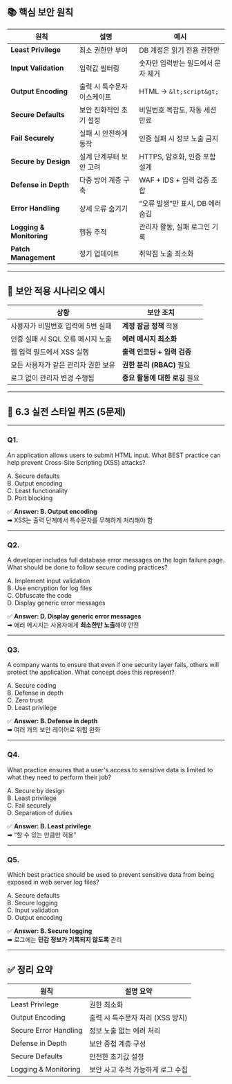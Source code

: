 ## 📚 핵심 보안 원칙

|원칙|설명|예시|
|---|---|---|
|**Least Privilege**|최소 권한만 부여|DB 계정은 읽기 전용 권한만|
|**Input Validation**|입력값 필터링|숫자만 입력받는 필드에서 문자 제거|
|**Output Encoding**|출력 시 특수문자 이스케이프|HTML → `&lt;script&gt;`|
|**Secure Defaults**|보안 친화적인 초기 설정|비밀번호 복잡도, 자동 세션 만료|
|**Fail Securely**|실패 시 안전하게 동작|인증 실패 시 정보 노출 금지|
|**Secure by Design**|설계 단계부터 보안 고려|HTTPS, 암호화, 인증 포함 설계|
|**Defense in Depth**|다중 방어 계층 구축|WAF + IDS + 입력 검증 조합|
|**Error Handling**|상세 오류 숨기기|“오류 발생”만 표시, DB 에러 숨김|
|**Logging & Monitoring**|행동 추적|관리자 활동, 실패 로그인 기록|
|**Patch Management**|정기 업데이트|취약점 노출 최소화|

---

## 🧰 보안 적용 시나리오 예시

|상황|보안 조치|
|---|---|
|사용자가 비밀번호 입력에 5번 실패|**계정 잠금 정책** 적용|
|인증 실패 시 SQL 오류 메시지 노출|**에러 메시지 최소화**|
|웹 입력 필드에서 XSS 실행|**출력 인코딩 + 입력 검증**|
|모든 사용자가 같은 관리자 권한 보유|**권한 분리 (RBAC)** 필요|
|로그 없이 관리자 변경 수행됨|**중요 활동에 대한 로깅** 필요|

---

## 🧪 6.3 실전 스타일 퀴즈 (5문제)

---

### **Q1.**

An application allows users to submit HTML input. What BEST practice can help prevent Cross-Site Scripting (XSS) attacks?

A. Secure defaults  
B. Output encoding  
C. Least functionality  
D. Port blocking

✅ **Answer: B. Output encoding**  
➡ XSS는 출력 단계에서 특수문자를 무해하게 처리해야 함

---

### **Q2.**

A developer includes full database error messages on the login failure page. What should be done to follow secure coding practices?

A. Implement input validation  
B. Use encryption for log files  
C. Obfuscate the code  
D. Display generic error messages

✅ **Answer: D. Display generic error messages**  
➡ 에러 메시지는 사용자에게 **최소한만 노출**해야 안전

---

### **Q3.**

A company wants to ensure that even if one security layer fails, others will protect the application. What concept does this represent?

A. Secure coding  
B. Defense in depth  
C. Zero trust  
D. Least privilege

✅ **Answer: B. Defense in depth**  
➡ 여러 개의 보안 레이어로 위험 완화

---

### **Q4.**

What practice ensures that a user's access to sensitive data is limited to what they need to perform their job?

A. Secure by design  
B. Least privilege  
C. Fail securely  
D. Separation of duties

✅ **Answer: B. Least privilege**  
➡ “할 수 있는 만큼만 허용”

---

### **Q5.**

Which best practice should be used to prevent sensitive data from being exposed in web server log files?

A. Secure defaults  
B. Secure logging  
C. Input validation  
D. Output encoding

✅ **Answer: B. Secure logging**  
➡ 로그에는 **민감 정보가 기록되지 않도록** 관리

---

## ✅ 정리 요약

|원칙|설명 요약|
|---|---|
|Least Privilege|권한 최소화|
|Output Encoding|출력 시 특수문자 처리 (XSS 방지)|
|Secure Error Handling|정보 노출 없는 에러 처리|
|Defense in Depth|보안 중첩 계층 구성|
|Secure Defaults|안전한 초기값 설정|
|Logging & Monitoring|보안 사고 추적 가능하게 로그 수집|